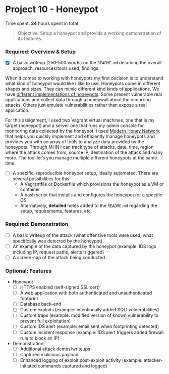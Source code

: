 # Project 10 - Honeypot

Time spent: **24** hours spent in total

> Objective: Setup a honeypot and provide a working demonstration of its features.

### Required: Overview & Setup

- [x] A basic writeup (250-500 words) on the `README.md` desribing the overall approach, resources/tools used, findings

When it comes to working with honeypots my first decision is to understand what kind of honeypot would like I like to use. Honeypots come in different shapes and sizes. They can mimic different kind kinds of applications. We have [different implementations of honeypots](https://www.symantec.com/connect/articles/guide-different-kinds-honeypots). Some present vulnerable real applications and collect data through a honeywall about the occurring attacks. Others just emulate vulnerabilities rather than expose a real application. 

For this assignment, I used two Vagrant virtual machines, one that is my target (honeypot) and a server one that runs my admin console for monitoring data collected by the honeypot. I used [Modern Honey Network](http://threatstream.github.io/mhn/) that helps you quickly implement and efficiently manage honeypots and provides you with an array of tools to analyze data provided by the honeypots. Through MHN I can track type of attacks, date, time, region where the attack comes from, source IP, destination of the attack and many more. The tool let’s you manage multiple different honeypots at the same time. 


- [ ] A specific, reproducible honeypot setup, ideally automated. There are several possibilities for this:
	- A Vagrantfile or Dockerfile which provisions the honeypot as a VM or container
	- A bash script that installs and configures the honeypot for a specific OS
	- Alternatively, **detailed** notes added to the `README.md` regarding the setup, requirements, features, etc.

### Required: Demonstration

- [ ] A basic writeup of the attack (what offensive tools were used, what specifically was detected by the honeypot)
- [ ] An example of the data captured by the honeypot (example: IDS logs including IP, request paths, alerts triggered)
- [ ] A screen-cap of the attack being conducted
    
### Optional: Features
- Honeypot
	- [ ] HTTPS enabled (self-signed SSL cert)
	- [ ] A web application with both authenticated and unauthenticated footprint
	- [ ] Database back-end
	- [ ] Custom exploits (example: intentionally added SQLI vulnerabilities)
	- [ ] Custom traps (example: modified version of known vulnerability to prevent full exploitation)
	- [ ] Custom IDS alert (example: email sent when footprinting detected)
	- [ ] Custom incident response (example: IDS alert triggers added firewall rule to block an IP)
- Demonstration
	- [ ] Additional attack demos/writeups
	- [ ] Captured malicious payload
	- [ ] Enhanced logging of exploit post-exploit activity (example: attacker-initiated commands captured and logged)
